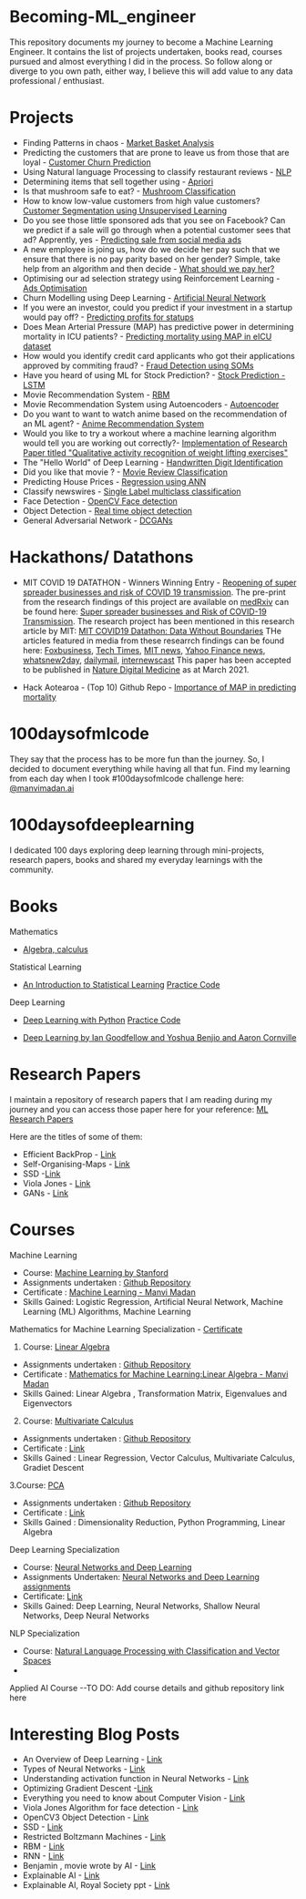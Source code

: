 # Becoming-ML_engineer
This repository documents my journey to become a Machine Learning Engineer. It contains the list of projects undertaken, books read, courses pursued and almost everything I did in the process. So follow along or diverge to you own path, either way, I believe this will add value to any data professional / enthusiast.

# Projects 
* Finding Patterns in chaos - [Market Basket Analysis](https://github.com/manvimadan12/Market-Basket-Analysis) 
* Predicting the customers that are prone to leave us from those that are loyal - [Customer Churn Prediction](https://github.com/manvimadan12/Customer-Churn-Prediction)
* Using Natural language Processing to classify restaurant reviews - [NLP](https://github.com/manvimadan12/NLP) 
* Determining items that sell together using - [Apriori](https://github.com/manvimadan12/Apriori-)
* Is that mushroom safe to eat? - [Mushroom Classification](https://github.com/manvimadan12/Mushroom-Classification)
* How to know low-value customers from high value customers? [Customer Segmentation using Unsupervised Learning](https://github.com/manvimadan12/Mall-Customer-Segmentation)
* Do you see those little sponsored ads that you see on Facebook? Can we predict if a sale will go through when a potential customer sees that ad? Apprently, yes - [Predicting sale from social media ads](https://github.com/manvimadan12/Predicting-sale-from-social-media-ads-) 
* A new employee is joing us, how do we decide her pay such that we ensure that there is no pay parity based on her gender? Simple, take help from an algorithm and then decide - [What should we pay her?](https://github.com/manvimadan12/What-should-we-pay-her-)
* Optimising our ad selection strategy using Reinforcement Learning - [Ads Optimisation](https://github.com/manvimadan12/Ads-Optimisation)
* Churn Modelling using Deep Learning - [Artificial Neural Network](https://github.com/manvimadan12/ANN)  
* If you were an investor, could you predict if your investment in a startup would pay off? - [Predicting profits for statups](https://github.com/manvimadan12/Predicting_Profits_for_startups)
* Does Mean Arterial Pressure (MAP) has predictive power in determining mortality in ICU patients? - [Predicting mortality using MAP in eICU dataset](https://github.com/manvimadan12/Predicting_Mortality_using_BP_in_eICU_dataset)
* How would you identify credit card applicants who got their applications approved by commiting fraud? - [Fraud Detection using SOMs](https://github.com/manvimadan12/Fraud-detection)
* Have you heard of using ML for Stock Prediction? - [Stock Prediction - LSTM](https://github.com/manvimadan12/Stock-Price-Prediction)
* Movie Recommendation System - [RBM](https://github.com/manvimadan12/RBM)
* Movie Recommendation System using Autoencoders - [Autoencoder](https://github.com/manvimadan12/Autoencoder)
* Do you want to want to watch anime based on the recommendation of an ML agent? - [Anime Recommendation System](https://github.com/manvimadan12/Anime-Recommendation-System)
* Would you like to try a workout where a machine learning algorithm would tell you are working out correctly?- [Implementation of Research Paper titled "Qualitative activity recognition of weight lifting exercises"](https://github.com/manvimadan12/workout-training-using-ml)
* The "Hello World" of Deep Learning - [Handwritten Digit Identification](https://github.com/manvimadan12/Handwritten-Digit-Detection)
* Did you like that movie ? - [ Movie Review Classification ](https://github.com/manvimadan12/Movie-Review-Classification)
* Predicting House Prices - [Regression using ANN](https://github.com/manvimadan12/Regression_with_ANN)
* Classify newswires  - [Single Label multiclass classification](https://github.com/manvimadan12/Newswires-Classification)
* Face Detection - [OpenCV Face detection](https://github.com/manvimadan12/Computer_Vision_Roadmap)
* Object Detection - [Real time object detection](https://github.com/manvimadan12/Computer_Vision_Roadmap)
* General Adversarial Network - [DCGANs](https://github.com/manvimadan12/Computer_Vision_Roadmap)

# Hackathons/ Datathons
* MIT COVID 19 DATATHON - Winners 
Winning Entry - [Reopening of super spreader businesses and risk of COVID 19 transmission](https://github.com/garbamoussa/Reopening-of-super-spreader-businesses-and-risk-of-COVID-19-transmission-).
The pre-print from the research findings of this project are available on [medRxiv](https://www.medrxiv.org/) can be found here: [Super spreader businesses and Risk of COVID-19 Transmission](https://www.medrxiv.org/content/10.1101/2020.05.24.20112110v3).
The research project has been mentioned in this research article by MIT: [MIT COVID19 Datathon: Data Without Boundaries](https://innovations.bmj.com/content/early/2020/08/30/bmjinnov-2020-000492)
THe articles featured in media from these researrch findings can be found here: [Foxbusiness](https://www.foxbusiness.com/lifestyle/restaurants-fast-food-and-hotels-could-be-coronavirus-super-spreader-study), [Tech Times](https://www.techtimes.com/articles/249910/20200527/study-claim-dine-in-restaurants-super-spreaders-of-coronavirus.htm), [MIT news](https://news.mit.edu/2020/what-is-covid-19-data-tsunami-telling-policymakers-0701),
[Yahoo Finance news](https://finance.yahoo.com/news/coronavirus-super-spreaders-named-restaurants-193631472.html), [whatsnew2day](https://whatsnew2day.com/sit-down-restaurants-fast-food-chains-and-hotels-have-been-accused-of-being-super-spreader-companies/), [dailymail](https://www.dailymail.co.uk/news/article-8356927/Sit-restaurants-fast-food-chains-hotels-blamed-super-spreader-businesses.html), [internewscast](https://internewscast.com/sit-down-restaurants-fast-food-chains-and-hotels-blamed-for-being-super-spreader-businesses/)
This paper has been accepted to be published in [Nature Digital Medicine](https://www.nature.com/npjdigitalmed/) as at March 2021.

* Hack Aotearoa - (Top 10)
Github Repo - [Importance of MAP in predicting mortality](https://github.com/manvimadan12/Importance-of-MAP-in-predicting-mortality-)

# 100daysofmlcode
They say that the process has to be more fun than the journey. So, I decided to document everything while having all that fun. Find my learning from each day when I took #100daysofmlcode challenge here: [@manvimadan.ai](https://www.instagram.com/manvimadan.ai/)

# 100daysofdeeplearning
I dedicated 100 days exploring deep learning through mini-projects, research papers, books and shared my everyday learnings with the community.


# Books

Mathematics
* [Algebra, calculus](http://www.mathsbooks.net/Cambridge%202%20Unit%20Year%2011/2U_Maths11_unlocked.pdf)


Statistical Learning 
* [An Introduction to Statistical Learning](https://static1.squarespace.com/static/5ff2adbe3fe4fe33db902812/t/601cc86d7f828c4792e0bcae/1612499080032/ISLR+Seventh+Printing.pdf)
  [Practice Code](https://github.com/manvimadan12/Statistical-Learning)

Deep Learning
* [Deep Learning with Python](https://www.manning.com/books/deep-learning-with-python?a_aid=keras&a_bid=76564dff)
  [Practice Code](https://github.com/manvimadan12/deep-learning-with-python-notebooks)
  
* [Deep Learning by Ian Goodfellow and Yoshua Benjio and Aaron Cornville](https://www.deeplearningbook.org)



# Research Papers
I maintain a repository of research papers that I am reading during my journey and you can access those paper here for your reference: [ML Research Papers](https://github.com/manvimadan12/ML-Research-Papers-)

Here are the titles of some of them:
* Efficient BackProp - [Link](https://github.com/manvimadan12/ML-Research-Papers-/tree/master/Deep%20Learning)
* Self-Organising-Maps - [Link](https://github.com/manvimadan12/ML-Research-Papers-/blob/master/Deep%20Learning/SOM/1990-Kohonen-PIEEE.pdf)
* SSD -[Link](https://github.com/manvimadan12/ML-Research-Papers-/blob/master/Computer%20Vision/1512.02325.pdf)
* Viola Jones - [Link](https://github.com/manvimadan12/ML-Research-Papers-/blob/master/Computer%20Vision/Rapid%20Object%20Detection.pdf)
* GANs - [Link](https://github.com/manvimadan12/ML-Research-Papers-/blob/master/Computer%20Vision/GANs.pdf)

# Courses 
Machine Learning 
* Course: [Machine Learning by Stanford](https://www.coursera.org/learn/machine-learning)
* Assignments undertaken : [Github Repository](https://github.com/manvimadan12/Machine_Learning-Stanford-)
* Certificate : [Machine Learning - Manvi Madan](https://www.coursera.org/account/accomplishments/records/D3BM9EL7TGT5)
* Skills Gained: Logistic Regression, Artificial Neural Network, Machine Learning (ML) Algorithms, Machine Learning

Mathematics for Machine Learning Specialization - [Certificate](https://github.com/manvimadan12/Mathematics-for-Machine-Learning-/blob/master/Coursera%20TPE93VSDYDWE.pdf)
1. Course: [Linear Algebra](https://www.coursera.org/learn/linear-algebra-machine-learning)
* Assignments undertaken : [Github Repository](https://github.com/manvimadan12/Mathematics-for-Machine-Learning-)
* Certificate : [Mathematics for Machine Learning:Linear Algebra - Manvi Madan](https://www.coursera.org/account/accomplishments/records/XXSATB4VXR4D)
* Skills Gained: Linear Algebra , Transformation Matrix,  Eigenvalues and Eigenvectors


2. Course: [Multivariate Calculus](https://www.coursera.org/learn/multivariate-calculus-machine-learning) 
* Assignments undertaken : [Github Repository](https://github.com/manvimadan12/Mathematics-for-Machine-Learning-)
* Certificate : [Link](https://www.coursera.org/account/accomplishments/records/RRUN7CHZAR95)
* Skills Gained : Linear Regression, Vector Calculus, Multivariate Calculus, Gradiet Descent


3.Course: [PCA](https://www.coursera.org/learn/pca-machine-learning)
* Assignments undertaken : [Github Repository](https://github.com/manvimadan12/Mathematics-for-Machine-Learning-)
* Certificate : [Link](https://www.coursera.org/account/accomplishments/records/S2F5JMDBZY2Q)
* Skills Gained : Dimensionality Reduction, Python Programming, Linear Algebra

Deep Learning Specialization
* Course: [Neural Networks and Deep Learning](https://www.deeplearning.ai/deep-learning-specialization/)
* Assignments Undertaken: [Neural Networks and Deep Learning assignments](https://github.com/manvimadan12/Deep_Learning_Specialization)
* Certificate: [Link](https://www.coursera.org/account/accomplishments/records/NVFDF2CLGEDV)
* Skills Gained: Deep Learning, Neural Networks, Shallow Neural Networks, Deep Neural Networks

NLP Specialization
* Course: [Natural Language Processing with Classification and Vector Spaces](https://www.coursera.org/learn/classification-vector-spaces-in-nlp)
* 

Applied AI Course
--TO DO: Add course details and github repository link here

# Interesting Blog Posts
* An Overview of Deep Learning - [Link](https://lilianweng.github.io/lil-log/2017/06/21/an-overview-of-deep-learning.html)
* Types of Neural Networks - [Link](https://medium.com/towards-artificial-intelligence/main-types-of-neural-networks-and-its-applications-tutorial-734480d7ec8e)
* Understanding activation function in Neural Networks - [Link](https://medium.com/the-theory-of-everything/understanding-activation-functions-in-neural-networks-9491262884e0)
* Optimizing Gradient Descent -[Link](https://ruder.io/optimizing-gradient-descent/)
* Everything you need to know about Computer Vision - [Link](https://towardsdatascience.com/everything-you-ever-wanted-to-know-about-computer-vision-heres-a-look-why-it-s-so-awesome-e8a58dfb641e)
* Viola Jones Algorithm for face detection - [Link](https://towardsdatascience.com/the-intuition-behind-facial-detection-the-viola-jones-algorithm-29d9106b6999)
* OpenCV3 Object Detection - [Link](https://www.bogotobogo.com/python/OpenCV_Python/python_opencv3_Image_Object_Detection_Face_Detection_Haar_Cascade_Classifiers.php)
* SSD - [Link](https://jonathan-hui.medium.com/ssd-object-detection-single-shot-multibox-detector-for-real-time-processing-9bd8deac0e06)
* Restricted Boltzmann Machines - [Link](https://towardsdatascience.com/restricted-boltzmann-machines-simplified-eab1e5878976)
* RBM - [Link](https://medium.com/datadriveninvestor/deep-learning-restricted-boltzmann-machine-b76241af7a92)
* RNN - [Link](https://colah.github.io/posts/2015-08-Understanding-LSTMs/)
* Benjamin , movie wrote by AI - [Link](https://arstechnica.com/gaming/2016/06/an-ai-wrote-this-movie-and-its-strangely-moving/)
* Explainable AI - [Link](https://www.zdnet.com/article/explainable-ai-artificial-intelligence-a-guide-for-making-black-box-machine-learning-models-explainable/)
* Explainable AI, Royal Society ppt - [Link](https://royalsociety.org/-/media/policy/projects/explainable-ai/AI-and-interpretability-policy-briefing.pdf)
